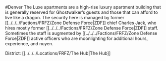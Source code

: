 #Denver 
The Luxe apartments are a high-rise luxury apartment building that is generally reserved for Ghostwalker’s guests and those that can afford to live like a dragon. The security here is managed by former [[../../../Factions/FRFZ/Zone Defense Force|ZDF]] chief Charles Jack, who hires mostly former [[../../../Factions/FRFZ/Zone Defense Force|ZDF]] staff. Sometimes the staff is augmented by [[../../../Factions/FRFZ/Zone Defense Force|ZDF]] active officers who are moonlighting for additional hours, experience, and nuyen.

District: [[../../../Locations/FRFZ/The Hub|The Hub]]